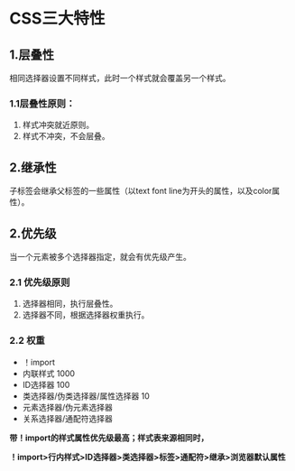# CSS三大特性
## 1.层叠性
相同选择器设置不同样式，此时一个样式就会覆盖另一个样式。
### 1.1层叠性原则：
1. 样式冲突就近原则。
2. 样式不冲突，不会层叠。
## 2.继承性
子标签会继承父标签的一些属性（以text font line为开头的属性，以及color属性）。
## 2.优先级
当一个元素被多个选择器指定，就会有优先级产生。
### 2.1 优先级原则
1. 选择器相同，执行层叠性。
2. 选择器不同，根据选择器权重执行。
### 2.2 权重
- ！import
- 内联样式 1000
- ID选择器 100
- 类选择器/伪类选择器/属性选择器 10
- 元素选择器/伪元素选择器
- 关系选择器/通配符选择器

**带！import的样式属性优先级最高；样式表来源相同时，**

**！import>行内样式>ID选择器>类选择器>标签>通配符>继承>浏览器默认属性**


